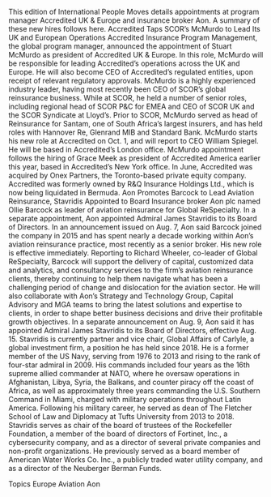 This edition of International People Moves details appointments at program manager Accredited UK & Europe and insurance broker Aon.
A summary of these new hires follows here.
Accredited Taps SCOR’s McMurdo to Lead Its UK and European Operations
Accredited Insurance Program Management, the global program manager, announced the appointment of Stuart McMurdo as president of Accredited UK & Europe.
In this role, McMurdo will be responsible for leading Accredited’s operations across the UK and Europe. He will also become CEO of Accredited’s regulated entities, upon receipt of relevant regulatory approvals.
McMurdo is a highly experienced industry leader, having most recently been CEO of SCOR’s global reinsurance business. While at SCOR, he held a number of senior roles, including regional head of SCOR P&C for EMEA and CEO of SCOR UK and the SCOR Syndicate at Lloyd’s. Prior to SCOR, McMurdo served as head of Reinsurance for Santam, one of South Africa’s largest insurers, and has held roles with Hannover Re, Glenrand MIB and Standard Bank.
McMurdo starts his new role at Accredited on Oct. 1, and will report to CEO William Spiegel. He will be based in Accredited’s London office.
McMurdo appointment follows the hiring of Grace Meek as president of Accredited America earlier this year, based in Accredited’s New York office.
In June, Accredited was acquired by Onex Partners, the Toronto-based private equity company. Accredited was formerly owned by R&Q Insurance Holdings Ltd., which is now being liquidated in Bermuda.
Aon Promotes Barcock to Lead Aviation Reinsurance, Stavridis Appointed to Board
Insurance broker Aon plc named Ollie Barcock as leader of aviation reinsurance for Global ReSpecialty. In a separate appointment, Aon appointed Admiral James Stavridis to its Board of Directors.
In an announcement issued on Aug. 7, Aon said Barcock joined the company in 2015 and has spent nearly a decade working within Aon’s aviation reinsurance practice, most recently as a senior broker. His new role is effective immediately.
Reporting to Richard Wheeler, co-leader of Global ReSpecialty, Barcock will support the delivery of capital, customized data and analytics, and consultancy services to the firm’s aviation reinsurance clients, thereby continuing to help them navigate what has been a challenging period of change and dislocation for the aviation sector.
He will also collaborate with Aon’s Strategy and Technology Group, Capital Advisory and MGA teams to bring the latest solutions and expertise to clients, in order to shape better business decisions and drive their profitable growth objectives.
In a separate announcement on Aug. 9, Aon said it has appointed Admiral James Stavridis to its Board of Directors, effective Aug. 15.
Stavridis is currently partner and vice chair, Global Affairs of Carlyle, a global investment firm, a position he has held since 2018. He is a former member of the US Navy, serving from 1976 to 2013 and rising to the rank of four-star admiral in 2009.
His commands included four years as the 16th supreme allied commander at NATO, where he oversaw operations in Afghanistan, Libya, Syria, the Balkans, and counter piracy off the coast of Africa, as well as approximately three years commanding the U.S. Southern Command in Miami, charged with military operations throughout Latin America.
Following his military career, he served as dean of The Fletcher School of Law and Diplomacy at Tufts University from 2013 to 2018. Stavridis serves as chair of the board of trustees of the Rockefeller Foundation, a member of the board of directors of Fortinet, Inc., a cybersecurity company, and as a director of several private companies and non-profit organizations. He previously served as a board member of American Water Works Co. Inc., a publicly traded water utility company, and as a director of the Neuberger Berman Funds.

Topics
Europe
Aviation
Aon
